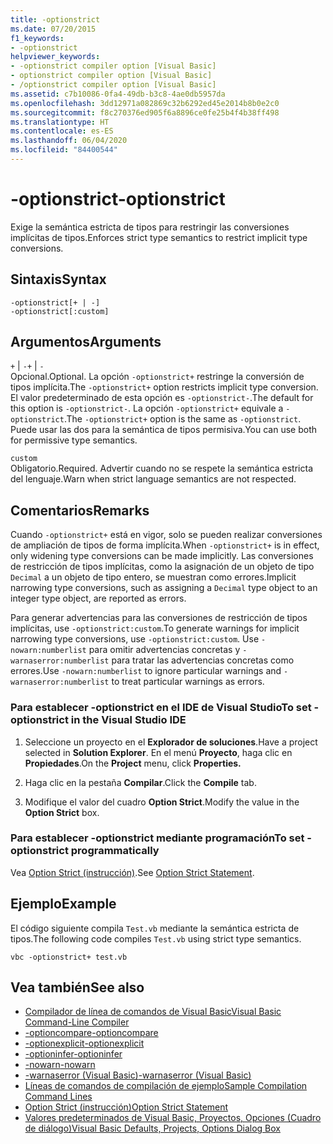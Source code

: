 ```yaml
---
title: -optionstrict
ms.date: 07/20/2015
f1_keywords:
- -optionstrict
helpviewer_keywords:
- -optionstrict compiler option [Visual Basic]
- optionstrict compiler option [Visual Basic]
- /optionstrict compiler option [Visual Basic]
ms.assetid: c7b10086-0fa4-49db-b3c8-4ae0db5957da
ms.openlocfilehash: 3dd12971a082869c32b6292ed45e2014b8b0e2c0
ms.sourcegitcommit: f8c270376ed905f6a8896ce0fe25b4f4b38ff498
ms.translationtype: HT
ms.contentlocale: es-ES
ms.lasthandoff: 06/04/2020
ms.locfileid: "84400544"
---
```

# <a name="-optionstrict"></a><span data-ttu-id="80ad8-102">-optionstrict</span><span class="sxs-lookup"><span data-stu-id="80ad8-102">-optionstrict</span></span>

<span data-ttu-id="80ad8-103">Exige la semántica estricta de tipos para restringir las conversiones implícitas de tipos.</span><span class="sxs-lookup"><span data-stu-id="80ad8-103">Enforces strict type semantics to restrict implicit type conversions.</span></span>

## <a name="syntax"></a><span data-ttu-id="80ad8-104">Sintaxis</span><span class="sxs-lookup"><span data-stu-id="80ad8-104">Syntax</span></span>

```console
-optionstrict[+ | -]
-optionstrict[:custom]
```

## <a name="arguments"></a><span data-ttu-id="80ad8-105">Argumentos</span><span class="sxs-lookup"><span data-stu-id="80ad8-105">Arguments</span></span>

<span data-ttu-id="80ad8-106">`+` &#124; `-`</span><span class="sxs-lookup"><span data-stu-id="80ad8-106">`+` &#124; `-`</span></span>  
<span data-ttu-id="80ad8-107">Opcional.</span><span class="sxs-lookup"><span data-stu-id="80ad8-107">Optional.</span></span> <span data-ttu-id="80ad8-108">La opción `-optionstrict+` restringe la conversión de tipos implícita.</span><span class="sxs-lookup"><span data-stu-id="80ad8-108">The `-optionstrict+` option restricts implicit type conversion.</span></span> <span data-ttu-id="80ad8-109">El valor predeterminado de esta opción es `-optionstrict-`.</span><span class="sxs-lookup"><span data-stu-id="80ad8-109">The default for this option is `-optionstrict-`.</span></span> <span data-ttu-id="80ad8-110">La opción `-optionstrict+` equivale a `-optionstrict`.</span><span class="sxs-lookup"><span data-stu-id="80ad8-110">The `-optionstrict+` option is the same as `-optionstrict`.</span></span> <span data-ttu-id="80ad8-111">Puede usar las dos para la semántica de tipos permisiva.</span><span class="sxs-lookup"><span data-stu-id="80ad8-111">You can use both for permissive type semantics.</span></span>

`custom`  
<span data-ttu-id="80ad8-112">Obligatorio.</span><span class="sxs-lookup"><span data-stu-id="80ad8-112">Required.</span></span> <span data-ttu-id="80ad8-113">Advertir cuando no se respete la semántica estricta del lenguaje.</span><span class="sxs-lookup"><span data-stu-id="80ad8-113">Warn when strict language semantics are not respected.</span></span>

## <a name="remarks"></a><span data-ttu-id="80ad8-114">Comentarios</span><span class="sxs-lookup"><span data-stu-id="80ad8-114">Remarks</span></span>

<span data-ttu-id="80ad8-115">Cuando `-optionstrict+` está en vigor, solo se pueden realizar conversiones de ampliación de tipos de forma implícita.</span><span class="sxs-lookup"><span data-stu-id="80ad8-115">When `-optionstrict+` is in effect, only widening type conversions can be made implicitly.</span></span> <span data-ttu-id="80ad8-116">Las conversiones de restricción de tipos implícitas, como la asignación de un objeto de tipo `Decimal` a un objeto de tipo entero, se muestran como errores.</span><span class="sxs-lookup"><span data-stu-id="80ad8-116">Implicit narrowing type conversions, such as assigning a `Decimal` type object to an integer type object, are reported as errors.</span></span>

<span data-ttu-id="80ad8-117">Para generar advertencias para las conversiones de restricción de tipos implícitas, use `-optionstrict:custom`.</span><span class="sxs-lookup"><span data-stu-id="80ad8-117">To generate warnings for implicit narrowing type conversions, use `-optionstrict:custom`.</span></span> <span data-ttu-id="80ad8-118">Use `-nowarn:numberlist` para omitir advertencias concretas y `-warnaserror:numberlist` para tratar las advertencias concretas como errores.</span><span class="sxs-lookup"><span data-stu-id="80ad8-118">Use `-nowarn:numberlist` to ignore particular warnings and `-warnaserror:numberlist` to treat particular warnings as errors.</span></span>

### <a name="to-set--optionstrict-in-the-visual-studio-ide"></a><span data-ttu-id="80ad8-119">Para establecer -optionstrict en el IDE de Visual Studio</span><span class="sxs-lookup"><span data-stu-id="80ad8-119">To set -optionstrict in the Visual Studio IDE</span></span>

1. <span data-ttu-id="80ad8-120">Seleccione un proyecto en el **Explorador de soluciones**.</span><span class="sxs-lookup"><span data-stu-id="80ad8-120">Have a project selected in **Solution Explorer**.</span></span> <span data-ttu-id="80ad8-121">En el menú **Proyecto**, haga clic en **Propiedades**.</span><span class="sxs-lookup"><span data-stu-id="80ad8-121">On the **Project** menu, click **Properties.**</span></span>

2. <span data-ttu-id="80ad8-122">Haga clic en la pestaña **Compilar**.</span><span class="sxs-lookup"><span data-stu-id="80ad8-122">Click the **Compile** tab.</span></span>

3. <span data-ttu-id="80ad8-123">Modifique el valor del cuadro **Option Strict**.</span><span class="sxs-lookup"><span data-stu-id="80ad8-123">Modify the value in the **Option Strict** box.</span></span>

### <a name="to-set--optionstrict-programmatically"></a><span data-ttu-id="80ad8-124">Para establecer -optionstrict mediante programación</span><span class="sxs-lookup"><span data-stu-id="80ad8-124">To set -optionstrict programmatically</span></span>

<span data-ttu-id="80ad8-125">Vea [Option Strict (instrucción)](../../language-reference/statements/option-strict-statement.md).</span><span class="sxs-lookup"><span data-stu-id="80ad8-125">See [Option Strict Statement](../../language-reference/statements/option-strict-statement.md).</span></span>

## <a name="example"></a><span data-ttu-id="80ad8-126">Ejemplo</span><span class="sxs-lookup"><span data-stu-id="80ad8-126">Example</span></span>

<span data-ttu-id="80ad8-127">El código siguiente compila `Test.vb` mediante la semántica estricta de tipos.</span><span class="sxs-lookup"><span data-stu-id="80ad8-127">The following code compiles `Test.vb` using strict type semantics.</span></span>

```console
vbc -optionstrict+ test.vb
```

## <a name="see-also"></a><span data-ttu-id="80ad8-128">Vea también</span><span class="sxs-lookup"><span data-stu-id="80ad8-128">See also</span></span>

- [<span data-ttu-id="80ad8-129">Compilador de línea de comandos de Visual Basic</span><span class="sxs-lookup"><span data-stu-id="80ad8-129">Visual Basic Command-Line Compiler</span></span>](index.md)
- [<span data-ttu-id="80ad8-130">-optioncompare</span><span class="sxs-lookup"><span data-stu-id="80ad8-130">-optioncompare</span></span>](optioncompare.md)
- [<span data-ttu-id="80ad8-131">-optionexplicit</span><span class="sxs-lookup"><span data-stu-id="80ad8-131">-optionexplicit</span></span>](optionexplicit.md)
- [<span data-ttu-id="80ad8-132">-optioninfer</span><span class="sxs-lookup"><span data-stu-id="80ad8-132">-optioninfer</span></span>](optioninfer.md)
- [<span data-ttu-id="80ad8-133">-nowarn</span><span class="sxs-lookup"><span data-stu-id="80ad8-133">-nowarn</span></span>](nowarn.md)
- [<span data-ttu-id="80ad8-134">-warnaserror (Visual Basic)</span><span class="sxs-lookup"><span data-stu-id="80ad8-134">-warnaserror (Visual Basic)</span></span>](warnaserror.md)
- [<span data-ttu-id="80ad8-135">Líneas de comandos de compilación de ejemplo</span><span class="sxs-lookup"><span data-stu-id="80ad8-135">Sample Compilation Command Lines</span></span>](sample-compilation-command-lines.md)
- [<span data-ttu-id="80ad8-136">Option Strict (instrucción)</span><span class="sxs-lookup"><span data-stu-id="80ad8-136">Option Strict Statement</span></span>](../../language-reference/statements/option-strict-statement.md)
- [<span data-ttu-id="80ad8-137">Valores predeterminados de Visual Basic, Proyectos, Opciones (Cuadro de diálogo)</span><span class="sxs-lookup"><span data-stu-id="80ad8-137">Visual Basic Defaults, Projects, Options Dialog Box</span></span>](/visualstudio/ide/reference/visual-basic-defaults-projects-options-dialog-box)

